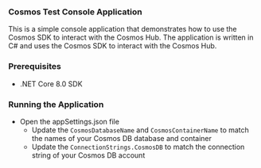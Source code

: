 ### Cosmos Test Console Application

This is a simple console application that demonstrates how to use the Cosmos SDK to interact with the Cosmos Hub. The application is written in C# and uses the Cosmos SDK to interact with the Cosmos Hub.

### Prerequisites

- .NET Core 8.0 SDK

### Running the Application
- Open the appSettings.json file
  - Update the `CosmosDatabaseName` and `CosmosContainerName` to match the names of your Cosmos DB database and container
  - Update the `ConnectionStrings.CosmosDB` to match the connection string of your Cosmos DB account